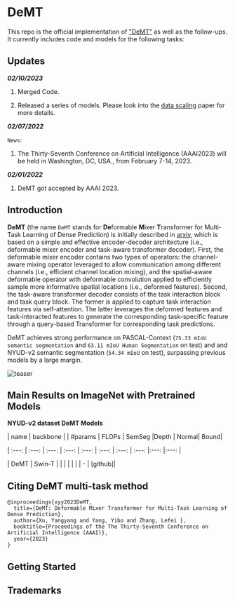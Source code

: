 # DeMT

This repo is the official implementation of ["DeMT"](https://arxiv.org/pdf/2103.14030.pdf) as well as the follow-ups. It currently includes code and models for the following tasks:



## Updates

***02/10/2023***


1. Merged Code.

2. Released a series of models. Please look into the [data scaling](https://arxiv.org/abs/2301.03461) paper for more details.

***02/07/2022***

`News`: 

1. The Thirty-Seventh Conference on Artificial Intelligence (AAAI2023) will be held in Washington, DC, USA., from February 7-14, 2023.


***02/01/2022***

1. DeMT got accepted by AAAI 2023. 




## Introduction

**DeMT** (the name `DeMT` stands for **De**formable **M**ixer **T**ransformer for Multi-Task Learning of Dense
Prediction) is initially described in [arxiv](https://arxiv.org/pdf/2301.03461.pdf), which is based on a simple and effective encoder-decoder architecture (i.e., deformable mixer encoder and task-aware transformer decoder). First, the deformable mixer encoder contains two types of operators: the
channel-aware mixing operator leveraged to allow communication among different channels (i.e., efficient channel location mixing), and the spatial-aware deformable operator with deformable convolution applied to efficiently sample more informative spatial locations (i.e., deformed features). Second, the task-aware transformer decoder consists of the task interaction block and task query block. The former is applied to capture task interaction features via self-attention. The latter leverages the deformed features and task-interacted features to generate the corresponding task-specific feature through a query-based Transformer for corresponding task predictions.

DeMT achieves strong performance on PASCAL-Context (`75.33 mIoU semantic segmentation` and `63.11 mIoU Human Segmentation` on test) and
 and NYUD-v2 semantic segmentation (`54.34 mIoU` on test), surpassing previous models by a large margin.

![teaser](figures/teaser.png)

## Main Results on ImageNet with Pretrained Models

**NYUD-v2 dataset DeMT Models**

| name | backbone |  | #params | FLOPs | SemSeg |Depth | Normal| Bound|

| :---: | :---: | :---: | :---: | :---: | :---: | :---: | :---: |:---: |:---: |

| DeMT | Swin-T |  |  |  |  |  |  | - | [github]|

## Citing DeMT multi-task method

```
@inproceedings{xyy2023DeMT,
  title={DeMT: Deformable Mixer Transformer for Multi-Task Learning of Dense Prediction},
  author={Xu, Yangyang and Yang, Yibo and Zhang, Lefei },
  booktitle={Proceedings of the The Thirty-Seventh Conference on Artificial Intelligence (AAAI)},
  year={2023}
}
```


## Getting Started


## Trademarks
